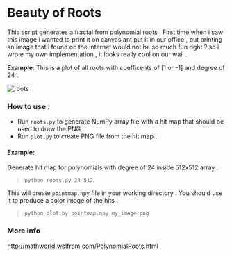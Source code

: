Beauty of Roots
===============

This script generates a fractal from polynomial roots . First time when i saw this image i wanted to print it on canvas ant put it in our office , but printing an image that i found on the internet would not be so much fun right ? so i wrote my own implementation , it looks really cool on our wall . 

__Example__: This is a plot of all roots with coefficents of [1 or -1] and degree of 24 .

![roots](http://alexander-0x80.github.io/data/roots.png)

### How to use :
* Run `roots.py` to generate NumPy array file with a hit map that should be used to draw the PNG .
* Run `plot.py` to create PNG file from the hit map .

#### Example:
Generate hit map for polynomials with degree of 24 inside 512x512 array : 
>`python roots.py 24 512`

This will create `pointmap.npy` file in your working directory . You should use it to produce a color image of the hits .
> `python plot.py pointmap.npy my_image.png`


### More info 
http://mathworld.wolfram.com/PolynomialRoots.html